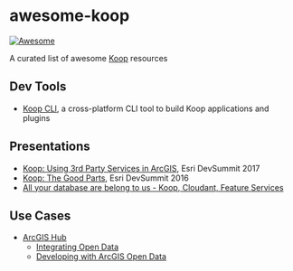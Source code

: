 # awesome-koop

[![Awesome](https://awesome.re/badge-flat2.svg)](https://github.com/haoliangyu/awesome-koop)

A curated list of awesome [Koop](https://koopjs.github.io/) resources

## Dev Tools
* [Koop CLI](https://github.com/koopjs/koop-cli), a cross-platform CLI tool to build Koop applications and plugins

## Presentations

* [Koop: Using 3rd Party Services in ArcGIS](http://proceedings.esri.com/library/userconf/devsummit17/papers/dev_int_157.pdf), Esri DevSummit 2017
* [Koop: The Good Parts](http://proceedings.esri.com/library/userconf/devsummit16/papers/dev_int_124.pdf), Esri DevSummit 2016
* [All your database are belong to us - Koop, Cloudant, Feature Services](https://www.slideshare.net/rajrsingh/all-your-database-are-belong-to-us-koop-cloudant-feature-services)

## Use Cases

* [ArcGIS Hub](https://hub.arcgis.com/)
  * [Integrating Open Data](https://mjuniper.github.io/presentations/ds2017/integrating-opendata#/)
  * [Developing with ArcGIS Open Data](https://mjuniper.github.io/presentations/opendata-api-2016#/)
